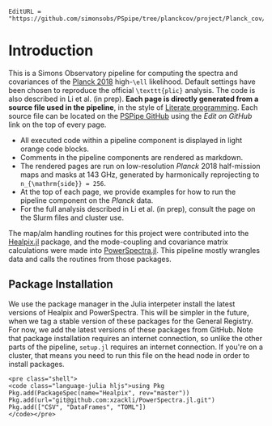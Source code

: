```@meta
EditURL = "https://github.com/simonsobs/PSpipe/tree/planckcov/project/Planck_cov/docs/src/index.md"
```

# Introduction

This is a Simons Observatory pipeline for computing the spectra and covariances of the
[Planck 2018](https://arxiv.org/abs/1907.12875) high-``\ell`` likelihood. Default
settings have been chosen to reproduce the official ``\texttt{plic}`` analysis. The
code is also described in Li et al. (in prep). **Each page
is directly generated from a source file used in the pipeline**, in the style of
[Literate programming](https://en.wikipedia.org/wiki/Literate_programming). Each source
file can be located on the [PSPipe GitHub](https://github.com/simonsobs/PSpipe) using the
*Edit on GitHub* link on the top of every page.

* All executed code within a pipeline component is displayed in light orange code blocks.
* Comments in the pipeline components are rendered as markdown.
* The rendered pages are run on low-resolution *Planck* 2018 half-mission maps and masks
  at 143 GHz, generated by harmonically reprojecting to ``n_{\mathrm{side}} = 256``.
* At the top of each page, we provide examples for how to run the pipeline component
  on the *Planck* data.
* For the full analysis described in Li et al. (in prep), consult the page on the Slurm
  files and cluster use.

The map/alm handling routines for this project were contributed into
the [Healpix.jl](https://ziotom78.github.io/Healpix.jl/dev/) package, and the
mode-coupling and covariance matrix calculations were made into
[PowerSpectra.jl](https://xzackli.github.io/PowerSpectra.jl/dev/).
This pipeline mostly wrangles data and calls the routines from those packages.


## Package Installation
We use the package manager in the Julia interpeter
install the latest versions of Healpix and PowerSpectra. This will be simpler in
the future, when we tag a stable version of these packages for the General Registry. 
For now, we add the latest versions of these packages from GitHub. Note that package 
installation requires an internet connection, so unlike the other parts of the pipeline,
`setup.jl` requires an internet connection. If you're on a cluster, that means you need 
to run this file on the head node in order to install packages.

```@raw html 
<pre class="shell">
<code class="language-julia hljs">using Pkg  
Pkg.add(PackageSpec(name="Healpix", rev="master")) 
Pkg.add(url="git@github.com:xzackli/PowerSpectra.jl.git")
Pkg.add(["CSV", "DataFrames", "TOML"])
</code></pre>
```

